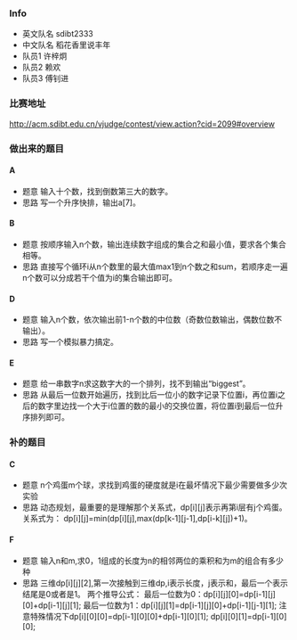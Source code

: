 ### Info
* 英文队名 sdibt2333
* 中文队名 稻花香里说丰年
* 队员1 许梓炯
* 队员2 赖欢
* 队员3 傅钊进

### 比赛地址
http://acm.sdibt.edu.cn/vjudge/contest/view.action?cid=2099#overview

### 做出来的题目

#### A

* 题意
输入十个数，找到倒数第三大的数字。
* 思路
写一个升序快排，输出a[7]。

#### B

* 题意
按顺序输入n个数，输出连续数字组成的集合之和最小值，要求各个集合相等。
* 思路
直接写个循环i从n个数里的最大值max1到n个数之和sum，若顺序走一遍n个数可以分成若干个值为i的集合输出即可。

#### D

* 题意
输入n个数，依次输出前1-n个数的中位数（奇数位数输出，偶数位数不输出）。
* 思路
写一个模拟暴力搞定。

#### E

* 题意
给一串数字n求这数字大的一个排列，找不到输出“biggest”。
* 思路
从最后一位数开始遍历，找到比后一位小的数字记录下位置i，再位置i之后的数字里边找一个大于i位置的数的最小的交换位置，将位置i到最后一位升序排列即可。

### 补的题目

#### C

* 题意
n个鸡蛋m个球，求找到鸡蛋的硬度就是i在最坏情况下最少需要做多少次实验
* 思路
动态规划，最重要的是理解那个关系式，dp[i][j]表示再第i层有j个鸡蛋。关系式为： dp[i][j]=min(dp[i][j],max(dp[k-1][j-1],dp[i-k][j])+1)。

#### F

* 题意
输入n和m,求0，1组成的长度为n的相邻两位的乘积和为m的组合有多少种
* 思路
三维dp[i][j][2],第一次接触到三维dp,i表示长度，j表示和，最后一个表示结尾是0或者是1。
两个推导公式：
最后一位数为0：dp[i][j][0]=dp[i-1][j][0]+dp[i-1][j][1];
最后一位数为1：dp[i][j][1]=dp[i-1][j][0]+dp[i-1][j-1][1];
注意特殊情况下dp[i][0][0]=dp[i-1][0][0]+dp[i-1][0][1];
 dp[i][0][1]=dp[i-1][0][0];



